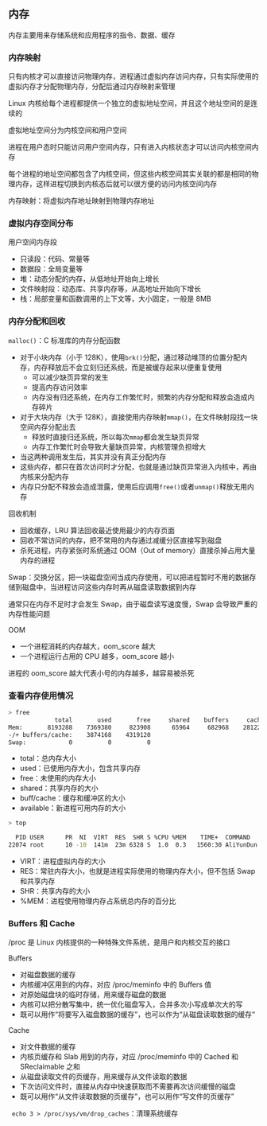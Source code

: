 ## 内存

内存主要用来存储系统和应用程序的指令、数据、缓存

### 内存映射

只有内核才可以直接访问物理内存，进程通过虚拟内存访问内存，只有实际使用的虚拟内存才分配物理内存，分配后通过内存映射来管理

Linux 内核给每个进程都提供一个独立的虚拟地址空间，并且这个地址空间的是连续的

虚拟地址空间分为内核空间和用户空间

进程在用户态时只能访问用户空间内存，只有进入内核状态才可以访问内核空间内存

每个进程的地址空间都包含了内核空间，但这些内核空间其实关联的都是相同的物理内存，这样进程切换到内核态后就可以很方便的访问内核空间内存

内存映射：将虚拟内存地址映射到物理内存地址

### 虚拟内存空间分布

用户空间内存段
  - 只读段：代码、常量等
  - 数据段：全局变量等
  - 堆：动态分配的内存，从低地址开始向上增长
  - 文件映射段：动态库、共享内存等，从高地址开始向下增长
  - 栈：局部变量和函数调用的上下文等，大小固定，一般是 8MB

### 内存分配和回收

`malloc()`：C 标准库的内存分配函数
  - 对于小块内存（小于 128K），使用`brk()`分配，通过移动堆顶的位置分配内存，内存释放后不会立刻归还系统，而是被缓存起来以便重复使用
    - 可以减少缺页异常的发生
    - 提高内存访问效率
    - 内存没有归还系统，在内存工作繁忙时，频繁的内存分配和释放会造成内存碎片
  - 对于大块内存（大于 128K），直接使用内存映射`mmap()`，在文件映射段找一块空间内存分配出去
    - 释放时直接归还系统，所以每次`mmap`都会发生缺页异常
    - 内存工作繁忙时会导致大量缺页异常，内核管理负担增大
  - 当这两种调用发生后，其实并没有真正分配内存
  - 这些内存，都只在首次访问时才分配，也就是通过缺页异常进入内核中，再由内核来分配内存
  - 内存只分配不释放会造成泄露，使用后应调用`free()`或者`unmap()`释放无用内存

回收机制
  - 回收缓存，LRU 算法回收最近使用最少的内存页面
  - 回收不常访问的内存，把不常用的内存通过减缓分区直接写到磁盘
  - 杀死进程，内存紧张时系统通过 OOM（Out of memory）直接杀掉占用大量内存的进程

Swap：交换分区，把一块磁盘空间当成内存使用，可以把进程暂时不用的数据存储到磁盘中，当进程访问这些内存时再从磁盘读取数据到内存

通常只在内存不足时才会发生 Swap，由于磁盘读写速度慢，Swap 会导致严重的内存性能问题

OOM
  - 一个进程消耗的内存越大，oom_score 越大
  - 一个进程运行占用的 CPU 越多，oom_score 越小

进程的 oom_score 越大代表小号的内存越多，越容易被杀死

### 查看内存使用情况

```sh
> free
             total       used       free     shared    buffers     cached
Mem:       8193288    7369380     823908      65964     682968    2812244
-/+ buffers/cache:    3874168    4319120
Swap:            0          0          0

```

- total：总内存大小
- used：已使用内存大小，包含共享内存
- free：未使用的内存大小
- shared：共享内存的大小
- buff/cache：缓存和缓冲区的大小
- available：新进程可用内存的大小

```sh
> top

  PID USER      PR  NI  VIRT  RES  SHR S %CPU %MEM    TIME+  COMMAND
22074 root      10 -10  141m  23m 6328 S  1.0  0.3   1560:30 AliYunDun

```

- VIRT：进程虚拟内存的大小
- RES：常驻内存大小，也就是进程实际使用的物理内存大小，但不包括 Swap 和共享内存
- SHR：共享内存的大小
- %MEM：进程使用物理内存占系统总内存的百分比

### Buffers 和 Cache

/proc 是 Linux 内核提供的一种特殊文件系统，是用户和内核交互的接口

Buffers
  - 对磁盘数据的缓存
  - 内核缓冲区用到的内存，对应 /proc/meminfo 中的 Buffers 值
  - 对原始磁盘块的临时存储，用来缓存磁盘的数据
  - 内核可以把分散写集中，统一优化磁盘写入，合并多次小写成单次大的写
  - 既可以用作“将要写入磁盘数据的缓存”，也可以作为“从磁盘读取数据的缓存“

Cache
  - 对文件数据的缓存
  - 内核页缓存和 Slab 用到的内存，对应 /proc/meminfo 中的 Cached 和 SReclaimable 之和
  - 从磁盘读取文件的页缓存，用来缓存从文件读取的数据
  - 下次访问文件时，直接从内存中快速获取而不需要再次访问缓慢的磁盘
  - 既可以用作“从文件读取数据的页缓存”，也可以用作“写文件的页缓存”

` echo 3 > /proc/sys/vm/drop_caches`：清理系统缓存
